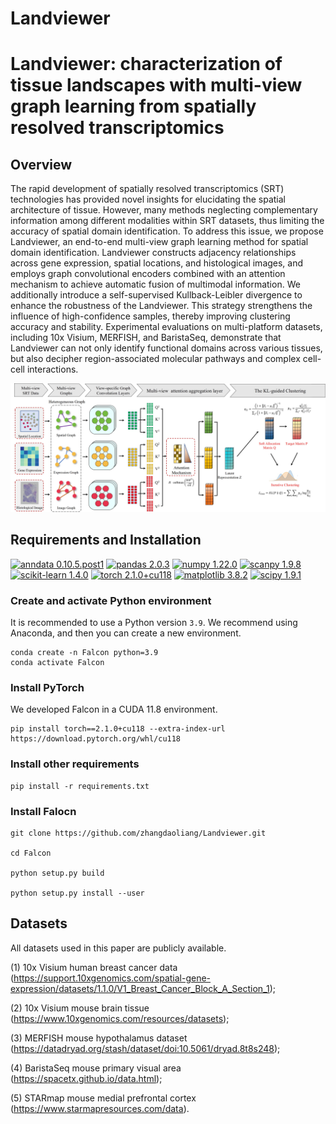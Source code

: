 # Landviewer
# Landviewer: characterization of tissue landscapes with multi-view graph learning from spatially resolved transcriptomics

## Overview
The rapid development of spatially resolved transcriptomics (SRT) technologies has provided novel insights for elucidating the spatial architecture of tissue. However, many methods neglecting complementary information among different modalities within SRT datasets, thus limiting the accuracy of spatial domain identification. To address this issue, we propose Landviewer, an end-to-end multi-view graph learning method for spatial domain identification. Landviewer constructs adjacency relationships across gene expression, spatial locations, and histological images, and employs graph convolutional encoders combined with an attention mechanism to achieve automatic fusion of multimodal information. We additionally introduce a self-supervised Kullback-Leibler divergence to enhance the robustness of the Landviewer. This strategy strengthens the influence of high-confidence samples, thereby improving clustering accuracy and stability. Experimental evaluations on multi-platform datasets, including 10x Visium, MERFISH, and BaristaSeq, demonstrate that Landviewer can not only identify functional domains across various tissues, but also decipher region-associated molecular pathways and complex cell-cell interactions.

![](./landviewer.png)

## Requirements and Installation
[![anndata 0.10.5.post1](https://img.shields.io/badge/anndata-0.10.5.post1-success)](https://pypi.org/project/anndata/) [![pandas 2.0.3](https://img.shields.io/badge/pandas-2.0.3-important)](https://pypi.org/project/pandas/) [![numpy 1.22.0](https://img.shields.io/badge/numpy-1.22.0-critical)](https://pypi.org/project/numpy/1.22.0/) [![scanpy 1.9.8](https://img.shields.io/badge/scanpy-1.9.8-informational)](https://pypi.org/project/scanpy/) [![scikit-learn 1.4.0](https://img.shields.io/badge/scikit--learn-1.4.0-blueviolet)](https://github.com/scikit-learn/scikit-learn/)  [![torch 2.1.0+cu118](https://img.shields.io/badge/torch-2.1.0%2Bcu118-ff69b4)](https://pytorch.org/get-started/locally/) [![matplotlib 3.8.2](https://img.shields.io/badge/matplotlib-3.8.2-purple)](https://pypi.org/project/matplotlib/) [![scipy 1.9.1](https://img.shields.io/badge/scipy-1.9.1-9cf)](https://pypi.org/project/scipy/1.9.1/) 

### Create and activate Python environment
It is recommended to use a Python version  `3.9`. We recommend using Anaconda, and then you can create a new environment.
```
conda create -n Falcon python=3.9
conda activate Falcon
```

### Install PyTorch
We developed Falcon in a CUDA 11.8 environment.
```
pip install torch==2.1.0+cu118 --extra-index-url https://download.pytorch.org/whl/cu118
```

### Install other requirements
```
pip install -r requirements.txt
```
### Install Falocn
```
git clone https://github.com/zhangdaoliang/Landviewer.git

cd Falcon

python setup.py build

python setup.py install --user
```

## Datasets
All datasets used in this paper are publicly available.

(1) 10x Visium human breast cancer data (https://support.10xgenomics.com/spatial-gene-expression/datasets/1.1.0/V1_Breast_Cancer_Block_A_Section_1); 

(2) 10x Visium mouse brain tissue (https://www.10xgenomics.com/resources/datasets); 

(3) MERFISH mouse hypothalamus dataset (https://datadryad.org/stash/dataset/doi:10.5061/dryad.8t8s248); 

(4) BaristaSeq mouse primary visual area (https://spacetx.github.io/data.html); 

(5) STARmap mouse medial prefrontal cortex (https://www.starmapresources.com/data).
